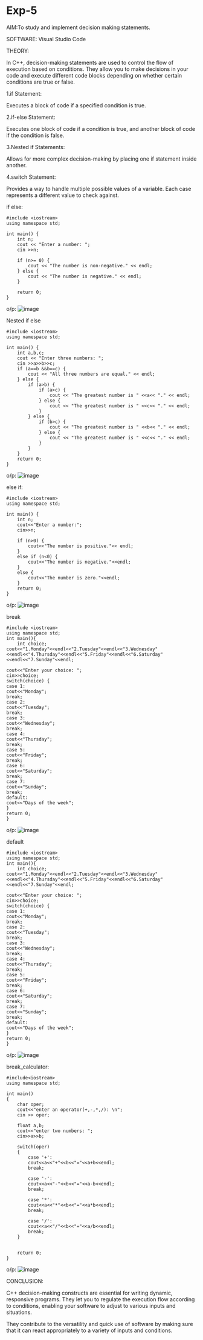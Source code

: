 # Exp-5
AIM:To study and implement decision making statements.

SOFTWARE: Visual Studio Code

THEORY:

In C++, decision-making statements are used to control the flow of execution based on conditions. They allow you to make decisions in your code and execute different code blocks depending on whether certain conditions are true or false.

1.if Statement:

Executes a block of code if a specified condition is true.

2.if-else Statement:

Executes one block of code if a condition is true, and another block of code if the condition is false.

3.Nested if Statements:

Allows for more complex decision-making by placing one if statement inside another.

4.switch Statement:

Provides a way to handle multiple possible values of a variable. Each case represents a different value to check against.


if else:
```
#include <iostream>
using namespace std;

int main() {
    int n;
    cout << "Enter a number: ";
    cin >>n;

    if (n>= 0) {
        cout << "The number is non-negative." << endl;
    } else {
        cout << "The number is negative." << endl;
    }

    return 0;
}
```
o/p:  ![image](https://github.com/user-attachments/assets/70a48ea6-b7b6-4242-aaa6-2330d1261acb)



Nested if else

```
#include <iostream>
using namespace std;

int main() {
    int a,b,c;
    cout << "Enter three numbers: ";
    cin >>a>>b>>c;
    if (a==b &&b==c) {
        cout << "All three numbers are equal." << endl;
    } else {
        if (a>b) {
            if (a>c) {
                cout << "The greatest number is " <<a<< "." << endl;
            } else {
                cout << "The greatest number is " <<c<< "." << endl;
            }
        } else {
            if (b>c) {
                cout << "The greatest number is " <<b<< "." << endl;
            } else {
                cout << "The greatest number is " <<c<< "." << endl;
            }
        }
    }
    return 0;
}
```

o/p:  ![image](https://github.com/user-attachments/assets/503978e2-1f8c-4bf1-81ac-740cc2d3e297)



else if:
```
#include <iostream>
using namespace std;

int main() {
    int n;
    cout<<"Enter a number:";
    cin>>n;

    if (n>0) {
        cout<<"The number is positive."<< endl;
    } 
    else if (n<0) {
        cout<<"The number is negative."<<endl;
    } 
    else {
        cout<<"The number is zero."<<endl;
    }
    return 0;
}
```
o/p: ![image](https://github.com/user-attachments/assets/c2c99e75-3221-4023-98f7-c4bcf3bb6ac2)


break
```
#include <iostream>
using namespace std;
int main(){
    int choice;
cout<<"1.Monday"<<endl<<"2.Tuesday"<<endl<<"3.Wednesday"<<endl<<"4.Thursday"<<endl<<"5.Friday"<<endl<<"6.Saturday"<<endl<<"7.Sunday"<<endl;

cout<<"Enter your choice: ";
cin>>choice;
switch(choice) {
case 1:
cout<<"Monday";
break;
case 2:
cout<<"Tuesday";
break;
case 3:
cout<<"Wednesday";
break;
case 4:
cout<<"Thursday";
break;
case 5:
cout<<"Friday";
break;
case 6:
cout<<"Saturday";
break;
case 7:
cout<<"Sunday";
break;
default:
cout<<"Days of the week";
}
return 0;
}
```
o/p: ![image](https://github.com/user-attachments/assets/e3dc855d-0f96-456a-a6eb-87c96aae5709)


default 
```
#include <iostream>
using namespace std;
int main(){
    int choice;
cout<<"1.Monday"<<endl<<"2.Tuesday"<<endl<<"3.Wednesday"<<endl<<"4.Thursday"<<endl<<"5.Friday"<<endl<<"6.Saturday"<<endl<<"7.Sunday"<<endl;

cout<<"Enter your choice: ";
cin>>choice;
switch(choice) {
case 1:
cout<<"Monday";
break;
case 2:
cout<<"Tuesday";
break;
case 3:
cout<<"Wednesday";
break;
case 4:
cout<<"Thursday";
break;
case 5:
cout<<"Friday";
break;
case 6:
cout<<"Saturday";
break;
case 7:
cout<<"Sunday";
break;
default:
cout<<"Days of the week";
}
return 0;
}
```
o/p: ![image](https://github.com/user-attachments/assets/24d28658-1870-4a91-b8df-ebe53b08d738)



break_calculator:
```
#include<iostream>
using namespace std;

int main()
{
    char oper;
    cout<<"enter an operator(+,-,*,/): \n";
    cin >> oper; 

    float a,b;
    cout<<"enter two numbers: ";
    cin>>a>>b;

    switch(oper)
    {
        case '+':
        cout<<a<<"+"<<b<<"="<<a+b<<endl;
        break;

        case '-':
        cout<<a<<"-"<<b<<"="<<a-b<<endl;
        break;

        case '*':
        cout<<a<<"*"<<b<<"="<<a*b<<endl;
        break;

        case '/':
        cout<<a<<"/"<<b<<"="<<a/b<<endl;
        break;
    }


    return 0;
}
```
o/p: ![image](https://github.com/user-attachments/assets/19cc0af3-f5ce-4b3b-9147-39318ba290a2)


CONCLUSION:

C++ decision-making constructs are essential for writing dynamic, responsive programs. They let you to regulate the execution flow according to conditions, enabling your software to adjust to various inputs and situations.

 They contribute to the versatility and quick use of software by making sure that it can react appropriately to a variety of inputs and conditions.
